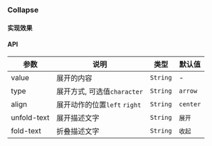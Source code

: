 ### Collapse

#### 实现效果

<demo-code>
  <Collapse slot="code" />
</demo-code>

#### API
|       参数      |         说明        |    类型  |      默认值    |
|-----------------|---------------------|----------|----------------|
| value           | 展开的内容                     | `String`       | -       |
| type            | 展开方式, 可选值`character`    | `String`       | `arrow` |
| align           | 展开动作的位置`left` `right`   | `String`       | `center`|
| unfold-text     | 展开描述文字                   | `String`       | `展开`  |
| fold-text       | 折叠描述文字                   | `String`       | `收起`  |